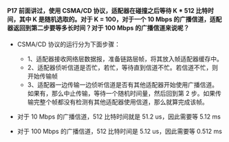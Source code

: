 #### P17 前面讲过，使用 CSMA/CD 协议，适配器在碰撞之后等待 K * 512 比特时间，其中 K 是随机选取的。对于 K = 100，对于一个 10 Mbps 的广播信道，适配器返回到第二步要等多长时间？对于 100 Mbps 的广播信道来说呢？

  * CSMA/CD 协议的运行分为下面步骤：
    * 1、适配器接收网络层数据报，准备链路层帧，将其放入帧适配器缓存中。
    * 2、适配器侦听信道是否忙，若忙，等待直到信道不忙。若信道不忙，则开始传输帧
    * 3、适配器一边传输一边侦听信道是否有其他适配器开始使用广播信道。如果有，那么中止传输，等待一个随机时间量，然后回到第 2 步。如果传输完整个帧都没有检测有其他适配器使用信道，那么就算完成该帧。
    
  * 对于 10 Mbps 的广播信道，512 比特时间就是 51.2 us，因此需要等 5.12 ms
  * 对于 100 Mbps 的广播信道，512 比特时间是 5.12 us，因此需要等 0.512 ms 
    